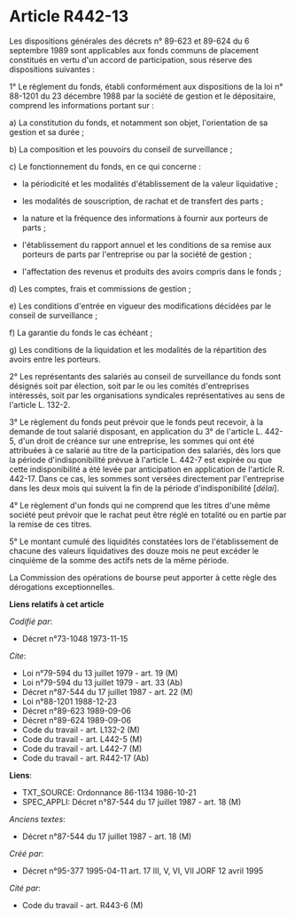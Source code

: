 # Article R442-13

Les dispositions générales des décrets n° 89-623 et 89-624 du 6 septembre 1989 sont applicables aux fonds communs de
placement constitués en vertu d'un accord de participation, sous réserve des dispositions suivantes :

1° Le règlement du fonds, établi conformément aux dispositions de la loi n° 88-1201 du 23 décembre 1988 par la société de
gestion et le dépositaire, comprend les informations portant sur :

a) La constitution du fonds, et notamment son objet, l'orientation de sa gestion et sa durée ;

b) La composition et les pouvoirs du conseil de surveillance ;

c) Le fonctionnement du fonds, en ce qui concerne :

- la périodicité et les modalités d'établissement de la valeur liquidative ;

- les modalités de souscription, de rachat et de transfert des parts ;

- la nature et la fréquence des informations à fournir aux porteurs de parts ;

- l'établissement du rapport annuel et les conditions de sa remise aux porteurs de parts par l'entreprise ou par la société
de gestion ;

- l'affectation des revenus et produits des avoirs compris dans le fonds ;

d) Les comptes, frais et commissions de gestion ;

e) Les conditions d'entrée en vigueur des modifications décidées par le conseil de surveillance ;

f) La garantie du fonds le cas échéant ;

g) Les conditions de la liquidation et les modalités de la répartition des avoirs entre les porteurs.

2° Les représentants des salariés au conseil de surveillance du fonds sont désignés soit par élection, soit par le ou les
comités d'entreprises intéressés, soit par les organisations syndicales représentatives au sens de l'article L. 132-2.

3° Le règlement du fonds peut prévoir que le fonds peut recevoir, à la demande de tout salarié disposant, en application du
3° de l'article L. 442-5, d'un droit de créance sur une entreprise, les sommes qui ont été attribuées à ce salarié au titre
de la participation des salariés, dès lors que la période d'indisponibilité prévue à l'article L. 442-7 est expirée ou que
cette indisponibilité a été levée par anticipation en application de l'article R. 442-17. Dans ce cas, les sommes sont
versées directement par l'entreprise dans les deux mois qui suivent la fin de la période d'indisponibilité [*délai*].

4° Le règlement d'un fonds qui ne comprend que les titres d'une même société peut prévoir que le rachat peut être réglé en
totalité ou en partie par la remise de ces titres.

5° Le montant cumulé des liquidités constatées lors de l'établissement de chacune des valeurs liquidatives des douze mois ne
peut excéder le cinquième de la somme des actifs nets de la même période.

La Commission des opérations de bourse peut apporter à cette règle des dérogations exceptionnelles.

**Liens relatifs à cet article**

_Codifié par_:

  - Décret n°73-1048 1973-11-15

_Cite_:

  - Loi n°79-594 du 13 juillet 1979 - art. 19 (M)
  - Loi n°79-594 du 13 juillet 1979 - art. 33 (Ab)
  - Décret n°87-544 du 17 juillet 1987 - art. 22 (M)
  - Loi n°88-1201 1988-12-23
  - Décret n°89-623 1989-09-06
  - Décret n°89-624 1989-09-06
  - Code du travail - art. L132-2 (M)
  - Code du travail - art. L442-5 (M)
  - Code du travail - art. L442-7 (M)
  - Code du travail - art. R442-17 (Ab)

**Liens**:

  - TXT_SOURCE: Ordonnance 86-1134 1986-10-21
  - SPEC_APPLI: Décret n°87-544 du 17 juillet 1987 - art. 18 (M)

_Anciens textes_:

  - Décret n°87-544 du 17 juillet 1987 - art. 18 (M)

_Créé par_:

  - Décret n°95-377 1995-04-11 art. 17 III, V, VI, VII JORF 12 avril 1995

_Cité par_:

  - Code du travail - art. R443-6 (M)
